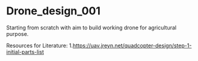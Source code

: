 # Drone_design_001
Starting from scratch with aim to build working drone for agricultural purpose.

Resources for Literature:
1.https://uav.jreyn.net/quadcopter-design/step-1-initial-parts-list
